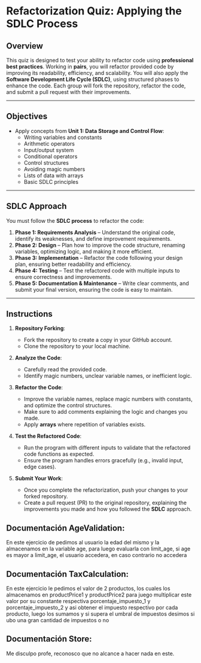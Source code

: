 # Refactorization Quiz: Applying the SDLC Process

## Overview

This quiz is designed to test your ability to refactor code using **professional best practices**. Working in **pairs**, you will refactor provided code by improving its readability, efficiency, and scalability. You will also apply the **Software Development Life Cycle (SDLC)**, using structured phases to enhance the code. Each group will fork the repository, refactor the code, and submit a pull request with their improvements.

---

## Objectives

- Apply concepts from **Unit 1: Data Storage and Control Flow**:
  - Writing variables and constants
  - Arithmetic operators
  - Input/output system
  - Conditional operators
  - Control structures
  - Avoiding magic numbers
  - Lists of data with arrays
  - Basic SDLC principles

---

## SDLC Approach

You must follow the **SDLC process** to refactor the code:

1. **Phase 1: Requirements Analysis** – Understand the original code, identify its weaknesses, and define improvement requirements.
2. **Phase 2: Design** – Plan how to improve the code structure, renaming variables, optimizing logic, and making it more efficient.
3. **Phase 3: Implementation** – Refactor the code following your design plan, ensuring better readability and efficiency.
4. **Phase 4: Testing** – Test the refactored code with multiple inputs to ensure correctness and improvements.
5. **Phase 5: Documentation & Maintenance** – Write clear comments, and submit your final version, ensuring the code is easy to maintain.

---

## Instructions

1. **Repository Forking**:
   - Fork the repository to create a copy in your GitHub account.
   - Clone the repository to your local machine.

2. **Analyze the Code**:
   - Carefully read the provided code.
   - Identify magic numbers, unclear variable names, or inefficient logic.

3. **Refactor the Code**:
   - Improve the variable names, replace magic numbers with constants, and optimize the control structures.
   - Make sure to add comments explaining the logic and changes you made.
   - Apply **arrays** where repetition of variables exists.

4. **Test the Refactored Code**:
   - Run the program with different inputs to validate that the refactored code functions as expected.
   - Ensure the program handles errors gracefully (e.g., invalid input, edge cases).

5. **Submit Your Work**:
   - Once you complete the refactorization, push your changes to your forked repository.
   - Create a pull request (PR) to the original repository, explaining the improvements you made and how you followed the **SDLC** approach.

## Documentación AgeValidation:
En este ejercicio de pedimos al usuario la edad del mismo y la almacenamos en la variable age, 
para luego evaluarla con limit_age, si age es mayor a limit_age, el usuario accedera,
en caso contrario no accedera

## Documentación TaxCalculation:
En este ejercicio le pedimos el valor de 2 productos, los cuales los almacenamos en productPrice1 y productPrice2
para juego multiplicar este valor por su constante respectiva porcentaje_impuesto_1 y porcentaje_impuesto_2
y asi obtener el impuesto respectivo por cada producto, luego los sumamos y si supera el umbral de impuestos
desimos si ubo una gran cantidad de impuestos o no

## Documentación Store:
Me disculpo profe, reconosco que no alcance a hacer nada en este.
